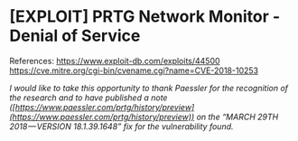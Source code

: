 # [EXPLOIT] PRTG Network Monitor  - Denial of Service
References:
https://www.exploit-db.com/exploits/44500
https://cve.mitre.org/cgi-bin/cvename.cgi?name=CVE-2018-10253

*I would like to take this opportunity to thank Paessler for the recognition of the research and to have published a note ([https://www.paessler.com/prtg/history/preview](https://www.paessler.com/prtg/history/preview)) on the “MARCH 29TH 2018 — VERSION 18.1.39.1648” fix for the vulnerability found.*
